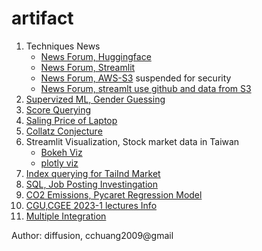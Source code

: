 # artifact
1. Techniques News
   - [News Forum, Huggingface](https://huggingface.co/spaces/cchuang2009/News-Forum)
   - [News Forum, Streamlit](https://cchuang2009-streamlit-news-forum-app-9ayjmo.streamlit.app/)
   - [News Forum, AWS-S3](https://huggingface.co/spaces/cchuang2009/NewsForumAWS) suspended for security
   - [News Forum, streamlt use github and data from S3](https://cchuang2009-2023-score-app-aws-s3-sql-1esrmv.streamlit.app/)
2. [Supervized ML, Gender Guessing ](https://cchuang2009-streamlit-classification-app-v2-3eleye.streamlit.app/)
3. [Score Querying](https://cchuang2009-2023-score-app-yz22hl.streamlit.app/)
4. [Saling Price of Laptop](https://cchuang2009-streamlit-deploy-app-vbjjjs.streamlit.app/)
5. [Collatz Conjecture](https://cchuang2009-streamlit-math-main-6wxpy1.streamlit.app/)
6. Streamlit Visualization, Stock market data in Taiwan
   - [Bokeh Viz](https://cchuang2009-streamlit-plotly-streamlit-bakeh-1-47jvo0.streamlit.app/)
   - [plotly viz](https://cchuang2009-streamlit-plotly-streamlit-bakeh-1-47jvo0.streamlit.app/)
7. [Index querying for TaiInd Market](https://cchuang2009-streamlit-scrapper-query-tai-ind-query-jxprre.streamlit.app/)  
8. [SQL, Job Posting Investingation](https://cchuang2009-streamlit-sql-app-68vvn2.streamlit.app/)
9. [CO2 Emissions, Pycaret Regression Model](https://huggingface.co/spaces/cchuang2009/CO2)
10. [CGU,CGEE 2023-1 lectures Info](https://cchuang2009-streamlit-cgee-app-jrho5f.streamlit.app/)
11. [Multiple Integration](https://cchuang2009-streamlit-calculus-app-8h1q62.streamlit.app/)

Author: diffusion, cchuang2009@gmail

